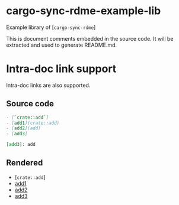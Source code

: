 <!-- cargo-sync-rdme title [[ -->
# cargo-sync-rdme-example-lib
<!-- cargo-sync-rdme ]] -->
<!-- cargo-sync-rdme badge -->
<!-- cargo-sync-rdme rustdoc [[ -->
Example library of [`cargo-sync-rdme`]

This is document comments embedded in the source code.
It will be extracted and used to generate README.md.

# Intra-doc link support

Intra-doc links are also supported.

## Source code

```markdown
- [`crate::add`]
- [add1](crate::add)
- [add2](add)
- [add3]

[add3]: add
```

## Rendered

- [`crate::add`]
- [add1](crate::add)
- [add2](add)
- [add3]

[add3]: add
<!-- cargo-sync-rdme ]] -->
